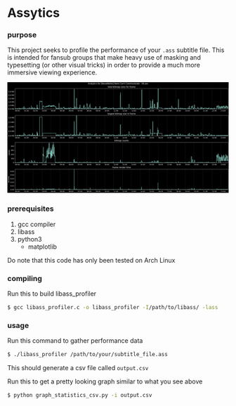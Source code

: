 # Assytics
### purpose
This project seeks to profile the performance of your `.ass` subtitle file. This is intended for fansub groups that make heavy use of masking and typesetting (or other visual tricks) in order to provide a much more immersive viewing experience.

![graph of performance metrics](plot.png)

### prerequisites
1. gcc compiler
2. libass
3. python3
    * matplotlib

Do note that this code has only been tested on Arch Linux

### compiling
Run this to build libass_profiler
```bash
$ gcc libass_profiler.c -o libass_profiler -I/path/to/libass/ -lass
```

### usage
Run this command to gather performance data
```bash
$ ./libass_profiler /path/to/your/subtitle_file.ass
```
This should generate a csv file called `output.csv`

Run this to get a pretty looking graph similar to what you see above
```bash
$ python graph_statistics_csv.py -i output.csv
```
